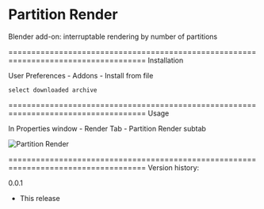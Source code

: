 Partition Render
====================================================================================
Blender add-on: interruptable rendering by number of partitions

====================================================================================
Installation

User Preferences - Addons - Install from file
    
    select downloaded archive

====================================================================================
Usage

In Properties window - Render Tab - Partition Render subtab

<img src="" title="Partition Render">

====================================================================================
Version history:

0.0.1

- This release
